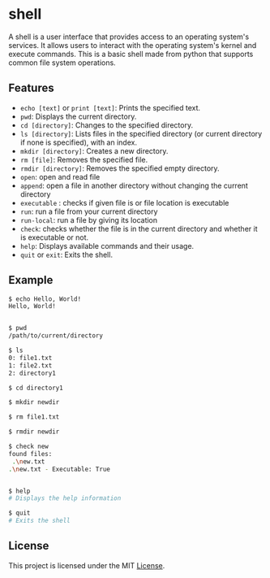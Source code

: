 # shell

A shell is a user interface that provides access to an operating system's services. It allows users to interact with the operating system's kernel and execute commands.
This is a basic shell made from python that supports common file system operations.

## Features

- `echo [text]` or `print [text]`: Prints the specified text.
- `pwd`: Displays the current directory.
- `cd [directory]`: Changes to the specified directory.
- `ls [directory]`: Lists files in the specified directory (or current directory if none is specified), with an index.
- `mkdir [directory]`: Creates a new directory.
- `rm [file]`: Removes the specified file.
- `rmdir [directory]`: Removes the specified empty directory.
- `open`: open and read file
- `append`: open a file in another directory without changing the current directory
- `executable` : checks if given file is or file location is executable
- `run`: run a file from your current directory
- `run-local`: run a file by giving its location 
- `check`: checks whether the file is in the current directory and whether it is executable or not.
- `help`: Displays available commands and their usage.
- `quit` or `exit`: Exits the shell.

## Example

```bash
$ echo Hello, World!
Hello, World!


$ pwd
/path/to/current/directory

$ ls
0: file1.txt
1: file2.txt
2: directory1

$ cd directory1

$ mkdir newdir

$ rm file1.txt

$ rmdir newdir

$ check new
found files:
 .\new.txt
.\new.txt - Executable: True


$ help
# Displays the help information

$ quit
# Exits the shell
```

## License

This project is licensed under the MIT [License](LICENSE).
